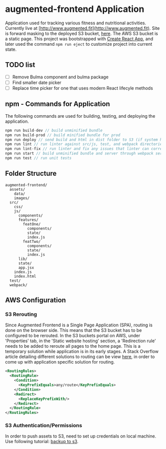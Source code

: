 # augmented-frontend Application #
Application used for tracking various fitness and nutritional activities. Currently live at [http://www.augmented.fit](http://www.augmented.fit). Site is forward masking to the deployed S3 bucket, [here](http://augmented-frontend.s3-website-us-east-1.amazonaws.com). The AWS S3 bucket is a static page. This project was bootstrapped with [Create React App](https://github.com/facebookincubator/create-react-app), and later used the command ```npm run eject``` to customize project into current state.

## TODO list ##
- [ ] Remove Bulma component and bulma package
- [ ] Find smaller date picker
- [ ] Replace time picker for one that uses modern React lifecyle methods

## npm - Commands for Application ##
The following commands are used for building, testing, and deploying the application.

```javascript
npm run build-dev // build unminified bundle
npm run build-prod // build minified bundle for prod
npm run deploy // send build and html in dist folder to S3 (if system has configs for S3)
npm run lint // run linter against src/js, test, and webpack directories
npm run lint-fix // run linter and fix any issues that linter can corrects
npm run start // build unminified bundle and server through webpack server
npm run test // run unit tests
```

## Folder Structure ##
```
augmented-frontend/
  assets/
    data/
    images/
  src/
    css/
    js/
      components/
      features/
        featOne/
          components/
          state/
          index.js
        featTwo/
          components/
          state/
          index.js
      lib/
      state/
      app.jsx
    index.js
    index.html
  test/
  webpack/
```

## AWS Configuration ##

### S3 Rerouting ###
Since Augmented Frontend is a Single Page Application (SPA), routing is done on the browser side. This means that the S3 bucket has to be configured to be rerouted. In the S3 buckets portal on AWS, under 'Properties' tab, in the 'Static website hosting' section, a 'Redirection rule' needs to be added to reroute all pages to the home page. This is a temporary solution while application is in its early stages. A Stack Overflow article detailing different solutions to routing can be view [here](https://stackoverflow.com/questions/27928372/react-router-urls-dont-work-when-refreshing-or-writting-manually), in order to come up with application specific solution for routing.

```xml
<RoutingRules>
  <RoutingRule>
    <Condition>
      <KeyPrefixEquals>any/route</KeyPrefixEquals>
    </Condition>
    <Redirect>
      <ReplaceKeyPrefixWith/>
    </Redirect>
  </RoutingRule>
</RoutingRules>
```

### S3 Authentication/Permissions ###
In order to push assets to S3, need to set up credentials on local machine. Use following tutorial: [backup to s3](https://aws.amazon.com/getting-started/tutorials/backup-to-s3-cli/).
